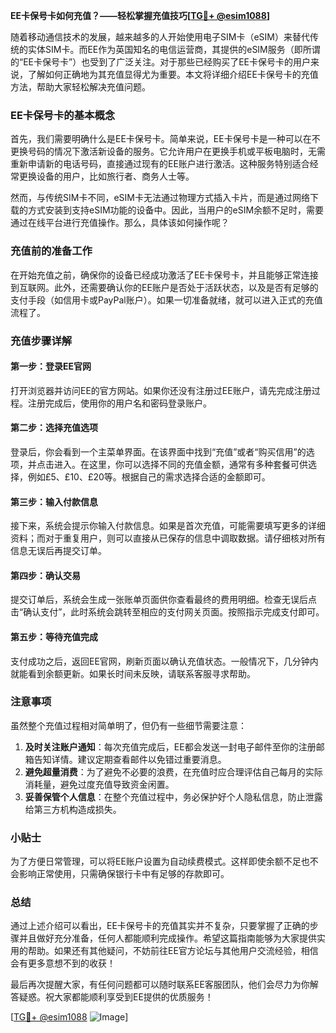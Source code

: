**EE卡保号卡如何充值？——轻松掌握充值技巧[[TG💪+ @esim1088](https://t.me/s/esim1088)]**

随着移动通信技术的发展，越来越多的人开始使用电子SIM卡（eSIM）来替代传统的实体SIM卡。而EE作为英国知名的电信运营商，其提供的eSIM服务（即所谓的“EE卡保号卡”）也受到了广泛关注。对于那些已经购买了EE卡保号卡的用户来说，了解如何正确地为其充值显得尤为重要。本文将详细介绍EE卡保号卡的充值方法，帮助大家轻松解决充值问题。

### EE卡保号卡的基本概念

首先，我们需要明确什么是EE卡保号卡。简单来说，EE卡保号卡是一种可以在不更换号码的情况下激活新设备的服务。它允许用户在更换手机或平板电脑时，无需重新申请新的电话号码，直接通过现有的EE账户进行激活。这种服务特别适合经常更换设备的用户，比如旅行者、商务人士等。

然而，与传统SIM卡不同，eSIM卡无法通过物理方式插入卡片，而是通过网络下载的方式安装到支持eSIM功能的设备中。因此，当用户的eSIM余额不足时，需要通过在线平台进行充值操作。那么，具体该如何操作呢？

### 充值前的准备工作

在开始充值之前，确保你的设备已经成功激活了EE卡保号卡，并且能够正常连接到互联网。此外，还需要确认你的EE账户是否处于活跃状态，以及是否有足够的支付手段（如信用卡或PayPal账户）。如果一切准备就绪，就可以进入正式的充值流程了。

### 充值步骤详解

#### 第一步：登录EE官网

打开浏览器并访问EE的官方网站。如果你还没有注册过EE账户，请先完成注册过程。注册完成后，使用你的用户名和密码登录账户。

#### 第二步：选择充值选项

登录后，你会看到一个主菜单界面。在该界面中找到“充值”或者“购买信用”的选项，并点击进入。在这里，你可以选择不同的充值金额，通常有多种套餐可供选择，例如£5、£10、£20等。根据自己的需求选择合适的金额即可。

#### 第三步：输入付款信息

接下来，系统会提示你输入付款信息。如果是首次充值，可能需要填写更多的详细资料；而对于重复用户，则可以直接从已保存的信息中调取数据。请仔细核对所有信息无误后再提交订单。

#### 第四步：确认交易

提交订单后，系统会生成一张账单页面供你查看最终的费用明细。检查无误后点击“确认支付”，此时系统会跳转至相应的支付网关页面。按照指示完成支付即可。

#### 第五步：等待充值完成

支付成功之后，返回EE官网，刷新页面以确认充值状态。一般情况下，几分钟内就能看到余额更新。如果长时间未反映，请联系客服寻求帮助。

### 注意事项

虽然整个充值过程相对简单明了，但仍有一些细节需要注意：

1. **及时关注账户通知**：每次充值完成后，EE都会发送一封电子邮件至你的注册邮箱告知详情。建议定期查看邮件以免错过重要消息。
2. **避免超量消费**：为了避免不必要的浪费，在充值时应合理评估自己每月的实际消耗量，避免过度充值导致资金闲置。
3. **妥善保管个人信息**：在整个充值过程中，务必保护好个人隐私信息，防止泄露给第三方机构造成损失。

### 小贴士

为了方便日常管理，可以将EE账户设置为自动续费模式。这样即使余额不足也不会影响正常使用，只需确保银行卡中有足够的存款即可。

### 总结

通过上述介绍可以看出，EE卡保号卡的充值其实并不复杂，只要掌握了正确的步骤并且做好充分准备，任何人都能顺利完成操作。希望这篇指南能够为大家提供实用的帮助。如果还有其他疑问，不妨前往EE官方论坛与其他用户交流经验，相信会有更多意想不到的收获！

最后再次提醒大家，有任何问题都可以随时联系EE客服团队，他们会尽力为你解答疑惑。祝大家都能顺利享受到EE提供的优质服务！

[[TG💪+ @esim1088](https://t.me/s/esim1088) ![Image](https://i.postimg.cc/4NQfJmqS/Snipaste-2025-05-13-00-14-12.png)]